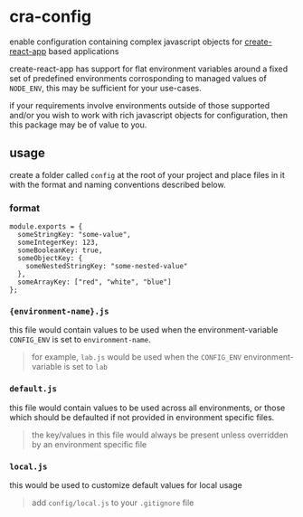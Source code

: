 # cra-config

enable configuration containing complex javascript objects for [create-react-app](https://facebook.github.io/create-react-app/) based applications

create-react-app has support for flat environment variables around a fixed set of predefined environments corrosponding to managed values of `NODE_ENV`, this may be sufficient for your use-cases.

if your requirements involve environments outside of those supported and/or you wish to work with rich javascript objects for configuration, then this package may be of value to you.

## usage

create a folder called `config` at the root of your project and place files in it with the format and naming conventions described below.

### format

```node
module.exports = {
  someStringKey: "some-value",
  someIntegerKey: 123,
  someBooleanKey: true,
  someObjectKey: {
    someNestedStringKey: "some-nested-value"
  },
  someArrayKey: ["red", "white", "blue"]
};
```

### `{environment-name}.js`

this file would contain values to be used when the environment-variable `CONFIG_ENV` is set to `environment-name`.

> for example, `lab.js` would be used when the `CONFIG_ENV` environment-variable is set to `lab`

### `default.js`

this file would contain values to be used across all environments, or those which should be defaulted if not provided in environment specific files.

> the key/values in this file would always be present unless overridden by an environment specific file

### `local.js`

this would be used to customize default values for local usage

> add `config/local.js` to your `.gitignore` file
